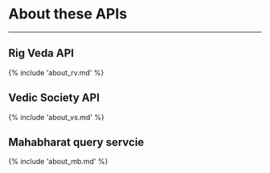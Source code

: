 # About these APIs

<hr/>

## Rig Veda API

{% include 'about_rv.md' %}

## Vedic Society API

{% include 'about_vs.md' %}

## Mahabharat query servcie

{% include 'about_mb.md' %}